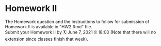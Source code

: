 # Homework II

The Homework question and the instructions to follow for submission of Homework II is available in "HW2.Rmd" file.  
Submit your Homework II by 🗓 June 7, 2021  ⏰ 18:00 (Note that there will no extension since classes finish that week).
